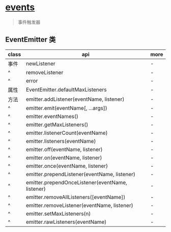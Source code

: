 # [events](http://nodejs.cn/api/events.html)

> 事件触发器

## EventEmitter 类

| class | api                                              | more |
| ----- | ------------------------------------------------ | ---- |
| 事件  | newListener                                      | -    |
| ^     | removeListener                                   | -    |
| ^     | error                                            | -    |
| 属性  | EventEmitter.defaultMaxListeners                 | -    |
| 方法  | emitter.addListener(eventName, listener)         | -    |
| ^     | emitter.emit(eventName[, ...args])               | -    |
| ^     | emitter.eventNames()                             | -    |
| ^     | emitter.getMaxListeners()                        | -    |
| ^     | emitter.listenerCount(eventName)                 | -    |
| ^     | emitter.listeners(eventName)                     | -    |
| ^     | emitter.off(eventName, listener)                 | -    |
| ^     | emitter.on(eventName, listener)                  | -    |
| ^     | emitter.once(eventName, listener)                | -    |
| ^     | emitter.prependListener(eventName, listener)     | -    |
| ^     | emitter.prependOnceListener(eventName, listener) | -    |
| ^     | emitter.removeAllListeners([eventName])          | -    |
| ^     | emitter.removeListener(eventName, listener)      | -    |
| ^     | emitter.setMaxListeners(n)                       | -    |
| ^     | emitter.rawListeners(eventName)                  | -    |

